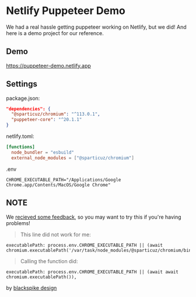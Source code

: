 # Netlify Puppeteer Demo

We had a real hassle getting puppeteer working on Netlify, but we did! And here is a demo project for our reference.

## Demo

https://puppeteer-demo.netlify.app

## Settings

package.json:

```json
"dependencies": {
  "@sparticuz/chromium": "^113.0.1",
  "puppeteer-core": "^20.1.1"
}
```
netlify.toml:
```toml
[functions]
  node_bundler = "esbuild"
  external_node_modules = ["@sparticuz/chromium"]
```

.env
```
CHROME_EXECUTABLE_PATH="/Applications/Google Chrome.app/Contents/MacOS/Google Chrome"
```

## NOTE

We [recieved some feedback](https://github.com/blackspike/netlify-puppeteer-demo/issues/1), so you may want to try this if you're having problems!

> This line did not work for me:
```
executablePath: process.env.CHROME_EXECUTABLE_PATH || (await chromium.executablePath('/var/task/node_modules/@sparticuz/chromium/bin')),
```
> Calling the function did:
```
executablePath: process.env.CHROME_EXECUTABLE_PATH || (await await chromium.executablePath()),
```

by [blackspike design](https://www.blackspike.com)
